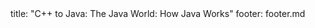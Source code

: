 <frontmatter>
title: "C++ to Java: The Java World: How Java Works"
footer: footer.md
</frontmatter>

<include src="unit-inPage-asFlat.md" boilerplate />
